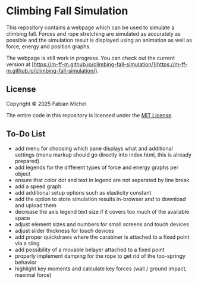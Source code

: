 # Climbing Fall Simulation

This repository contains a webpage which can be used to simulate a climbing fall. Forces and rope stretching are simulated as accurately as possible and the simulation result is displayed using an animation as well as force, energy and position graphs.

The webpage is still work in progress. You can check out the current version at [https://m-ff-m.github.io/climbing-fall-simulation/](https://m-ff-m.github.io/climbing-fall-simulation/).

## License

Copyright © 2025 Fabian Michel

The entire code in this repository is licensed under the [MIT License](LICENSE.md).

## To-Do List

- add menu for choosing which pane displays what and additional settings (menu markup should go directly into index.html, this is already prepared)
- add legends for the different types of force and energy graphs per object
- ensure that color dot and text in legend are not separated by line break
- add a speed graph
- add additional setup options such as elasticity constant
- add the option to store simulation results in-browser and to download and upload them
- decrease the axis legend text size if it covers too much of the available space
- adjust element sizes and numbers for small screens and touch devices
- adjust slider thickness for touch devices
- add proper quickdraws where the carabiner is attached to a fixed point via a sling
- add possibility of a movable belayer attached to a fixed point
- properly implement damping for the rope to get rid of the too-springy behavior
- highlight key moments and calculate key forces (wall / ground impact, maximal force)